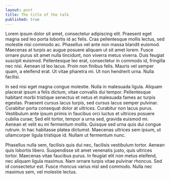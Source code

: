 ```yaml
---
layout: post
title: The title of the talk
published: true
---
```


Lorem ipsum dolor sit amet, consectetur adipiscing elit. Praesent eget magna sed leo porta lobortis id ac felis. Cras pellentesque mollis lectus, sed molestie nisi commodo ac. Phasellus vel ante non massa blandit euismod. Maecenas at turpis ac augue posuere aliquam ut sit amet lorem. Fusce ornare purus sit amet nulla tincidunt, non viverra metus viverra. Duis feugiat suscipit euismod. Pellentesque leo erat, consectetur in commodo id, fringilla nec nisi. Aenean id leo lacus. Proin non finibus felis. Mauris vel semper quam, a eleifend erat. Ut vitae pharetra mi. Ut non hendrerit urna. Nulla facilisi.

In sed nisi eget magna congue molestie. Nulla in malesuada ligula. Aliquam placerat ipsum a felis dictum, vitae convallis dui tempor. Pellentesque habitant morbi tristique senectus et netus et malesuada fames ac turpis egestas. Praesent cursus lacus turpis, sed cursus lacus semper pulvinar. Curabitur porta consequat dolor at ultrices. Curabitur non lacus purus. Vestibulum ante ipsum primis in faucibus orci luctus et ultrices posuere cubilia curae; Sed elit tortor, tempor a urna sed, gravida euismod mi. Aenean et velit eu mi fermentum mollis. Quisque sed urna quis dui congue rutrum. In hac habitasse platea dictumst. Maecenas ultrices sem ipsum, ut ullamcorper ligula tristique id. Nullam ut fermentum nunc.

Phasellus nulla sem, facilisis quis dui nec, facilisis vestibulum tortor. Aenean quis lobortis libero. Suspendisse sit amet venenatis justo, quis ultrices tortor. Maecenas vitae faucibus purus. In feugiat elit non metus eleifend, nec aliquam ligula maximus. Nam ornare turpis vitae pulvinar rhoncus. Sed id consectetur est. Fusce rhoncus varius nisl sed commodo. Nulla nec maximus sem, vel molestie lectus.

